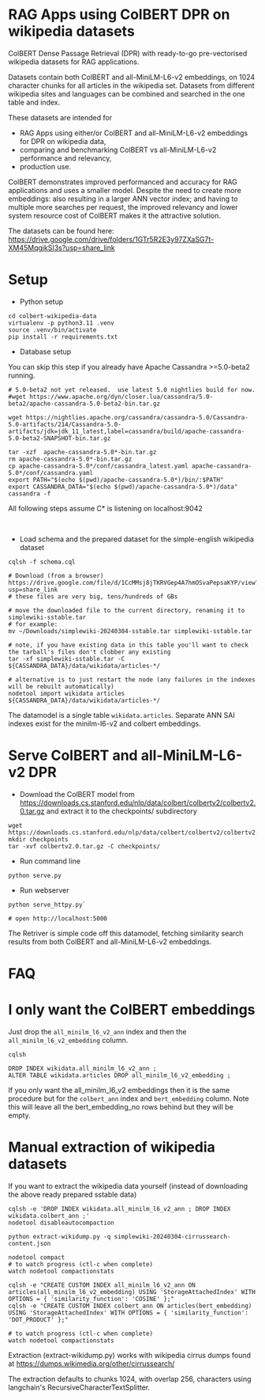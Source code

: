 # RAG Apps using ColBERT DPR on wikipedia datasets

ColBERT Dense Passage Retrieval (DPR) with ready-to-go pre-vectorised wikipedia datasets for RAG applications.

Datasets contain both ColBERT and all-MiniLM-L6-v2 embeddings, on 1024 character chunks for all articles in the wikipedia set.  Datasets from different wikipedia sites and languages can be combined and searched in the one table and index.

These datasets are intended for
 - RAG Apps using either/or ColBERT and all-MiniLM-L6-v2 embeddings for DPR on wikipedia data,
 - comparing and benchmarking ColBERT vs all-MiniLM-L6-v2 performance and relevancy, 
 - production use.


ColBERT demonstrates improved performanced and accuracy for RAG applications and uses a smaller model. Despite the need to create more embeddings: also resulting in a larger ANN vector index; and having to multiple more searches per request, the improved relevancy and lower system resource cost of ColBERT makes it the attractive solution.

The datasets can be found here:
 https://drive.google.com/drive/folders/1GTr5R2E3y97ZXaSG7t-XM45MqgjkSI3s?usp=share_link


# Setup #

* Python setup

```
cd colbert-wikipedia-data
virtualenv -p python3.11 .venv
source .venv/bin/activate
pip install -r requirements.txt
```

* Database setup


You can skip this step if you already have Apache Cassandra >=5.0-beta2 running.
```
# 5.0-beta2 not yet released.  use latest 5.0 nightlies build for now.
#wget https://www.apache.org/dyn/closer.lua/cassandra/5.0-beta2/apache-cassandra-5.0-beta2-bin.tar.gz

wget https://nightlies.apache.org/cassandra/cassandra-5.0/Cassandra-5.0-artifacts/214/Cassandra-5.0-artifacts/jdk=jdk_11_latest,label=cassandra/build/apache-cassandra-5.0-beta2-SNAPSHOT-bin.tar.gz

tar -xzf  apache-cassandra-5.0*-bin.tar.gz
rm apache-cassandra-5.0*-bin.tar.gz
cp apache-cassandra-5.0*/conf/cassandra_latest.yaml apache-cassandra-5.0*/conf/cassandra.yaml
export PATH="$(echo $(pwd)/apache-cassandra-5.0*)/bin/:$PATH"
export CASSANDRA_DATA="$(echo $(pwd)/apache-cassandra-5.0*)/data"
cassandra -f
```

All following steps assume C* is listening on localhost:9042

 


* Load schema and the prepared dataset for the simple-english wikipedia dataset
```
cqlsh -f schema.cql

# Download (from a browser) https://drive.google.com/file/d/1CcMMsj8jTKRVGep4A7hmOSvaPepsaKYP/view?usp=share_link
# these files are very big, tens/hundreds of GBs

# move the downloaded file to the current directory, renaming it to simplewiki-sstable.tar
# for example:
mv ~/Downloads/simplewiki-20240304-sstable.tar simplewiki-sstable.tar

# note, if you have existing data in this table you'll want to check the tarball's files don't clobber any existing
tar -xf simplewiki-sstable.tar -C ${CASSANDRA_DATA}/data/wikidata/articles-*/

# alternative is to just restart the node (any failures in the indexes will be rebuilt automatically)
nodetool import wikidata articles ${CASSANDRA_DATA}/data/wikidata/articles-*/
```


The datamodel is a single table `wikidata.articles`.
Separate ANN SAI indexes exist for the minilm-l6-v2 and colbert embeddings.

# Serve ColBERT and all-MiniLM-L6-v2 DPR


* Download the ColBERT model from https://downloads.cs.stanford.edu/nlp/data/colbert/colbertv2/colbertv2.0.tar.gz and extract
  it to the checkpoints/ subdirectory

```
wget https://downloads.cs.stanford.edu/nlp/data/colbert/colbertv2/colbertv2.0.tar.gz
mkdir checkpoints
tar -xvf colbertv2.0.tar.gz -C checkpoints/
```

* Run command line
```
python serve.py
```

* Run webserver
```
python serve_httpy.py`

# open http://localhost:5000
```


The Retriver is simple code off this datamodel, fetching similarity search results from both ColBERT and all-MiniLM-L6-v2 embeddings.

# FAQ

# I only want the ColBERT embeddings

Just drop the `all_minilm_l6_v2_ann` index and then the `all_minilm_l6_v2_embedding` column.

```
cqlsh

DROP INDEX wikidata.all_minilm_l6_v2_ann ;
ALTER TABLE wikidata.articles DROP all_minilm_l6_v2_embedding ;
```

If you only want the all_minilm_l6_v2 embeddings then it is the same procedure but for the `colbert_ann` index and `bert_embedding` column.  Note this will leave all the bert_embedding_no rows behind but they will be empty.


# Manual extraction of wikipedia datasets

If you want to extract the wikipedia data yourself (instead of downloading the above ready prepared sstable data)

```
cqlsh -e 'DROP INDEX wikidata.all_minilm_l6_v2_ann ; DROP INDEX wikidata.colbert_ann ;'
nodetool disableautocompaction

python extract-wikidump.py -q simplewiki-20240304-cirrussearch-content.json

nodetool compact
# to watch progress (ctl-c when complete)
watch nodetool compactionstats

cqlsh -e "CREATE CUSTOM INDEX all_minilm_l6_v2_ann ON articles(all_minilm_l6_v2_embedding) USING 'StorageAttachedIndex' WITH OPTIONS = { 'similarity_function': 'COSINE' };"
cqlsh -e "CREATE CUSTOM INDEX colbert_ann ON articles(bert_embedding) USING 'StorageAttachedIndex' WITH OPTIONS = { 'similarity_function': 'DOT_PRODUCT' };"

# to watch progress (ctl-c when complete)
watch nodetool compactionstats
```


Extraction (extract-wikidump.py) works with wikipedia cirrus dumps found at https://dumps.wikimedia.org/other/cirrussearch/

The extraction defaults to chunks 1024, with overlap 256, characters using langchain's RecursiveCharacterTextSplitter.
